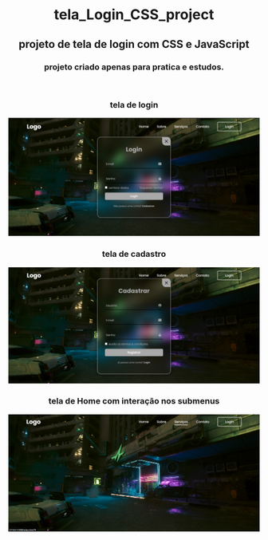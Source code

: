 <div align="center">

# tela_Login_CSS_project
## projeto de tela de login com CSS e JavaScript

### projeto criado apenas para pratica e estudos.
<br>

</div>


<div align="center">

### tela de login
![tela de Login](./imgs/tela%20login.png)
<br>

### tela de cadastro
![tela de cadastro](./imgs/tela%20cadastro.png)
<br>

### tela de Home com interação nos submenus
![tela home com interação ](./imgs/tela%20home%20interativa.png)

</div>
